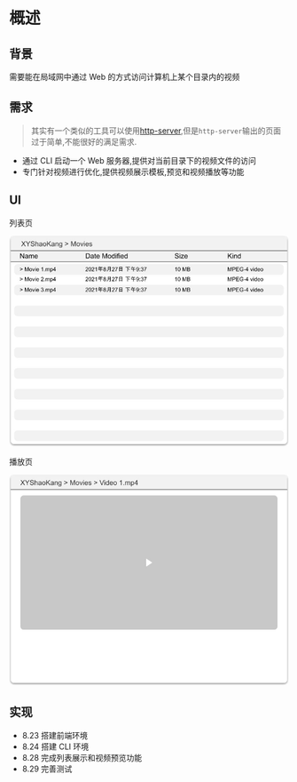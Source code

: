 # 概述

## 背景

需要能在局域网中通过 Web 的方式访问计算机上某个目录内的视频

## 需求

> 其实有一个类似的工具可以使用[http-server](https://github.com/http-party/http-server),但是`http-server`输出的页面过于简单,不能很好的满足需求.

- 通过 CLI 启动一个 Web 服务器,提供对当前目录下的视频文件的访问
- 专门针对视频进行优化,提供视频展示模板,预览和视频播放等功能

## UI

列表页

![](./assets/list.jpg)

播放页

![](./assets/play.jpg)

## 实现

- 8.23 搭建前端环境
- 8.24 搭建 CLI 环境
- 8.28 完成列表展示和视频预览功能
- 8.29 完善测试
